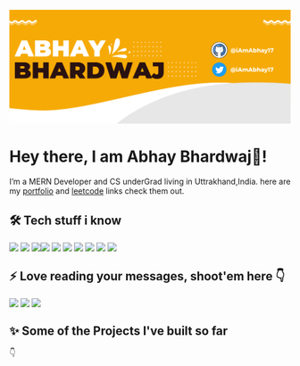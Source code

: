 ![banner](./banner.png)

# Hey there, I am Abhay Bhardwaj👋!

I’m a MERN Developer and CS underGrad living in Uttrakhand,India.
here are my [portfolio](https://abhaybhardwaj.me/) and [leetcode](https://leetcode.com/iamabhay17/) links check them out.

## 🛠 Tech stuff i know 

<img align="center" height="30" src="https://cdn-icons-png.flaticon.com/512/5968/5968292.png"/>  <img align="center" height="30" src="https://cdn-icons-png.flaticon.com/512/919/919851.png"/>  <img align="center" height="30" src="https://img.icons8.com/color/48/000000/redux.png"/><img align="center" height="30" src="https://cdn-icons-png.flaticon.com/512/148/148825.png"/>  <img align="center" height="30" src="https://user-images.githubusercontent.com/69760792/121766706-a67ec180-cb71-11eb-923d-69fc323bafa4.png"/>  <img align="center" height="30" src="https://img.icons8.com/color/144/000000/html-5.png"/>  <img align="center" height="30" src="https://img.icons8.com/color/144/000000/css3.png"/>  <img  align="center" height="30" src="https://img.icons8.com/color/48/000000/sass.png"/>  <img align="center" height="30" src="https://cdn-icons-png.flaticon.com/512/6132/6132222.png"/>  <img align="center" height="30" src="https://cdn-icons-png.flaticon.com/512/25/25657.png"/>

## :zap: Love reading your messages, shoot'em here :point_down:
[<img align="center" height="40" src="https://img.icons8.com/color/144/000000/linkedin.png"/>](https://www.linkedin.com/in/abhay-bhardwaj-146250181/)
[<img align="center" height="40" src="https://img.icons8.com/fluent/144/000000/twitter.png"/>](https://twitter.com/iamabhay2001?s=08)
[<img align="center" height="40" src="https://img.icons8.com/fluent/144/000000/instagram-new.png"/>](https://www.instagram.com/_iamabhay17/)

## :sparkles: Some of the Projects I've built so far
:point_down:
